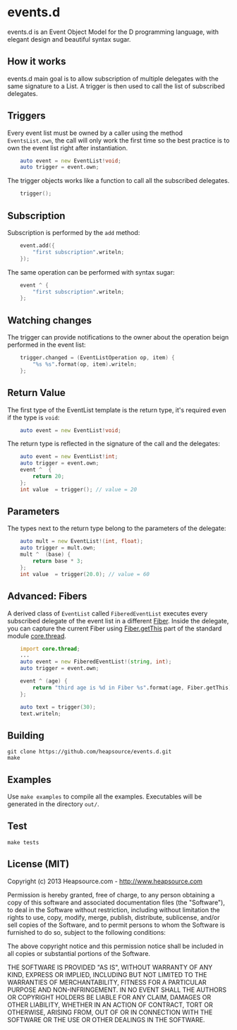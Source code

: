 events.d
===

events.d is an Event Object Model for the D programming language, with elegant design and beautiful syntax sugar.

## How it works

events.d main goal is to allow subscription of multiple delegates with the same signature to a List.
A trigger is then used to call the list of subscribed delegates.

## Triggers

Every event list must be owned by a caller using the method `EventsList.own`, the call will only work the first time so the best practice is to own the 
event list right after instantiation.


```D
    auto event = new EventList!void;
    auto trigger = event.own;
```

The trigger objects works like a function to call all the subscribed delegates.


```D
    trigger();
```

## Subscription

Subscription is performed by the `add` method:


```D
    event.add({
        "first subscription".writeln;
    });
```

The same operation can be performed with syntax sugar:


```D
    event ^ {
        "first subscription".writeln;
    };
```

## Watching changes

The trigger can provide notifications to the owner about the operation beign performed in the event list:


```D
    trigger.changed = (EventListOperation op, item) {
        "%s %s".format(op, item).writeln;
    };
```

## Return Value

The first type of the EventList template is the return type, it's required even if the type is `void`:

```D
    auto event = new EventList!void;
```

The return type is reflected in the signature of the call and the delegates:


```D
    auto event = new EventList!int;
    auto trigger = event.own;
    event ^  {
        return 20;
    };
    int value  = trigger(); // value = 20
```


## Parameters

The types next to the return type belong to the parameters of the delegate:

```D
    auto mult = new EventList!(int, float);
    auto trigger = mult.own;
    mult ^  (base) {
        return base * 3;
    };
    int value  = trigger(20.0); // value = 60
```

## Advanced: Fibers

A derived class of `EventList` called `FiberedEventList` executes every subscribed delegate of the event list in a different [Fiber](http://dlang.org/phobos/core_thread.html#.Fiber). Inside the delegate, you can capture the current Fiber using [Fiber.getThis](http://dlang.org/phobos/core_thread.html#.Fiber.getThis) part of the standard module [core.thread](http://dlang.org/phobos/core_thread.html).

```D
    import core.thread;
    ...
    auto event = new FiberedEventList!(string, int);
    auto trigger = event.own;

    event ^ (age) {
        return "third age is %d in Fiber %s".format(age, Fiber.getThis);
    };

    auto text = trigger(30);
    text.writeln;
```

## Building

    git clone https://github.com/heapsource/events.d.git
    make


## Examples

Use `make examples` to compile all the examples. Executables will be generated in the directory `out/`.


## Test


    make tests


## License (MIT)

Copyright (c) 2013 Heapsource.com - http://www.heapsource.com

Permission is hereby granted, free of charge, to any person obtaining a copy of this software and associated documentation files (the "Software"), to deal in the Software without restriction, including without limitation the rights to use, copy, modify, merge, publish, distribute, sublicense, and/or sell copies of the Software, and to permit persons to whom the Software is furnished to do so, subject to the following conditions:

The above copyright notice and this permission notice shall be included in all copies or substantial portions of the Software.

THE SOFTWARE IS PROVIDED "AS IS", WITHOUT WARRANTY OF ANY KIND, EXPRESS OR IMPLIED, INCLUDING BUT NOT LIMITED TO THE WARRANTIES OF MERCHANTABILITY, FITNESS FOR A PARTICULAR PURPOSE AND NON-INFRINGEMENT. IN NO EVENT SHALL THE AUTHORS OR COPYRIGHT HOLDERS BE LIABLE FOR ANY CLAIM, DAMAGES OR OTHER LIABILITY, WHETHER IN AN ACTION OF CONTRACT, TORT OR OTHERWISE, ARISING FROM, OUT OF OR IN CONNECTION WITH THE SOFTWARE OR THE USE OR OTHER DEALINGS IN THE SOFTWARE.
